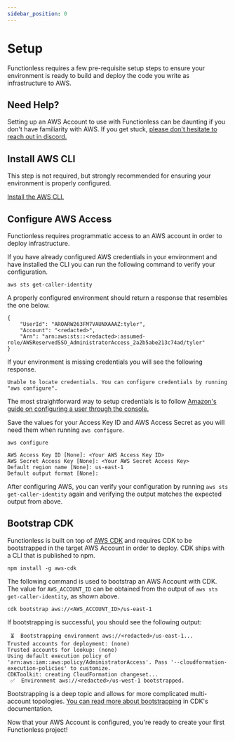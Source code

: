 ```yaml
---
sidebar_position: 0
---
```


# Setup

Functionless requires a few pre-requisite setup steps to ensure your environment is ready to build and deploy the code you write as infrastructure to AWS.

## Need Help?

Setting up an AWS Account to use with Functionless can be daunting if you don't have familiarity with AWS.
If you get stuck, [please don't hesitate to reach out in discord.][getting-help]

## Install AWS CLI

This step is not required, but strongly recommended for ensuring your environment is properly configured.

[Install the AWS CLI.][install-aws-cli]

## Configure AWS Access

Functionless requires programmatic access to an AWS account in order to deploy infrastructure.

If you have already configured AWS credentials in your environment and have installed the CLI you can run the following command to verify your configuration.

```
aws sts get-caller-identity
```

A properly configured environment should return a response that resembles the one below.

```
{
    "UserId": "AROARW263FM7VAUNXAAAZ:tyler",
    "Account": "<redacted>",
    "Arn": "arn:aws:sts::<redacted>:assumed-role/AWSReservedSSO_AdministratorAccess_2a2b5abe213c74ad/tyler"
}
```

If your environment is missing credentials you will see the following response.

```
Unable to locate credentials. You can configure credentials by running "aws configure".
```

The most straightforward way to setup credentials is to follow [Amazon's guide on configuring a user through the console.][configuring-a-user]

Save the values for your Access Key ID and AWS Access Secret as you will need them when running `aws configure`.

```
aws configure
```

```
AWS Access Key ID [None]: <Your AWS Access Key ID>
AWS Secret Access Key [None]: <Your AWS Secret Access Key>
Default region name [None]: us-east-1
Default output format [None]:
```

After configuring AWS, you can verify your configuration by running `aws sts get-caller-identity` again and verifying the output matches the expected output from above.

## Bootstrap CDK

Functionless is built on top of [AWS CDK][aws-cdk] and requires CDK to be bootstrapped in the target AWS Account in order to deploy.
CDK ships with a CLI that is published to npm.

```
npm install -g aws-cdk
```

The following command is used to bootstrap an AWS Account with CDK.
The value for `AWS_ACCOUNT_ID` can be obtained from the output of `aws sts get-caller-identity`, as shown above.

```
cdk bootstrap aws://<AWS_ACCOUNT_ID>/us-east-1
```

If bootstrapping is successful, you should see the following output:

```
 ⏳  Bootstrapping environment aws://<redacted>/us-east-1...
Trusted accounts for deployment: (none)
Trusted accounts for lookup: (none)
Using default execution policy of 'arn:aws:iam::aws:policy/AdministratorAccess'. Pass '--cloudformation-execution-policies' to customize.
CDKToolkit: creating CloudFormation changeset...
 ✅  Environment aws://<redacted>/us-west-1 bootstrapped.
```

Bootstrapping is a deep topic and allows for more complicated multi-account topologies.
[You can read more about bootstrapping][bootstrapping] in CDK's documentation.

Now that your AWS Account is configured, you're ready to create your first Functionless project!

[getting-help]: https://discord.com/invite/VRqHbjrbfC
[install-aws-cli]: https://docs.aws.amazon.com/cli/latest/userguide/getting-started-install.html
[configuring-a-user]: https://docs.aws.amazon.com/IAM/latest/UserGuide/id_users_create.html#id_users_create_console
[aws-cdk]: https://docs.aws.amazon.com/cdk/v2/guide/getting_started.html
[bootstrapping]: https://docs.aws.amazon.com/cdk/v2/guide/bootstrapping.html
